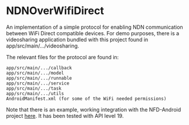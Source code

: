 # NDNOverWifiDirect

An implementation of a simple protocol for enabling NDN communication between
WiFi Direct compatible devices. For demo purposes, there is a videosharing application
bundled with this project found in app/src/main/.../videosharing.

The relevant files for the protocol are found in:

```
app/src/main/.../callback
app/src/main/.../model
app/src/main/.../runnable
app/src/main/.../service
app/src/main/.../task
app/src/main/.../utils
AndroidManifest.xml (for some of the WiFi needed permissions)
```

Note that there is an example, working integration with the NFD-Android project
[here](https://github.com/almgong/NFD-android). It has been tested with API level
19.

